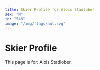 ```yaml
---
title: Skier Profile for Alois Stadlober
sex: "M"
id: "548"
image: "/img/flags/aut.svg" 
---
```


# Skier Profile

This page is for: Alois Stadlober.
    